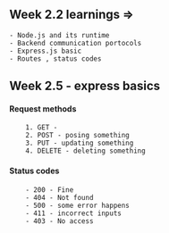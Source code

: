 ## Week 2.2 learnings =>
    - Node.js and its runtime
    - Backend communication portocols 
    - Express.js basic
    - Routes , status codes 

## Week 2.5 - express basics
#### Request methods
        1. GET - 
        2. POST - posing something
        3. PUT - updating something
        4. DELETE - deleting something
    
#### Status codes
        - 200 - Fine
        - 404 - Not found
        - 500 - some error happens
        - 411 - incorrect inputs
        - 403 - No access 